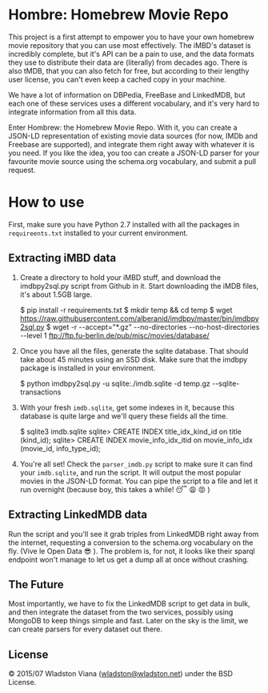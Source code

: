 Hombre: Homebrew Movie Repo
===========================

This project is a first attempt to empower you to have your own homebrew movie
repository that you can use most effectively. The iMBD's dataset is incredibly
complete, but it's API can be a pain to use, and the data formats they use to
distribute their data are (literally) from decades ago. There is also tMDB,
that you can also fetch for free, but according to their lengthy user license,
you can't even keep a cached copy in your machine.

We have a lot of information on DBPedia, FreeBase and LinkedMDB, but each one
of these services uses a different vocabulary, and it's very hard to integrate
information from all this data.

Enter Hombrew: the Homebrew Movie Repo. With it, you can create a JSON-LD
representation of existing movie data sources (for now, IMDb and Freebase are
supported), and integrate them right away with whatever it is you need. If you
like the idea, you too can create a JSON-LD parser for your favourite movie
source using the schema.org vocabulary, and submit a pull request.

How to use
==========
First, make sure you have Python 2.7 installed with all the packages in
`requireents.txt` installed to your current environment.


## Extracting iMBD data
1. Create a directory to hold your iMBD stuff, and download the imdbpy2sql.py script
from Github in it. Start downloading the iMDB files, it's about 1.5GB large.

    $ pip install -r requirements.txt
    $ mkdir temp && cd temp
    $ wget https://raw.githubusercontent.com/alberanid/imdbpy/master/bin/imdbpy2sql.py
    $ wget -r --accept="*.gz" --no-directories --no-host-directories --level 1 ftp://ftp.fu-berlin.de/pub/misc/movies/database/


2. Once you have all the files, generate the sqlite database. That should take
   about 45 minutes using an SSD disk.  Make sure that the imdbpy package is
   installed in your environment.

    $ python imdbpy2sql.py -u sqlite:./imdb.sqlite -d temp.gz --sqlite-transactions

3. With your fresh `imdb.sqlite`, get some indexes in it, because this database is 
quite large and we'll query these fields all the time.

    $ sqlite3 imdb.sqlite
    sqlite> CREATE INDEX title_idx_kind_id on title (kind_id);
    sqlite> CREATE INDEX movie_info_idx_itid on movie_info_idx (movie_id, info_type_id);

4. You're all set! Check the `parser_imdb.py` script to make sure it can find
   your `imdb.sqlite`, and run the script. It will output the most popular
   movies in the JSON-LD format. You can pipe the script to a file and let it
   run overnight (because boy, this takes a while! 😴  😩  😡 )


## Extracting LinkedMDB data
Run the script and you'll see it grab triples from LinkedMDB right away from
the internet, requesting a conversion to the schema.org vocabulary on the fly.
(Vive le Open Data 😎 ). The problem is, for not, it looks like their sparql
endpoint won't manage to let us get a dump all at once without crashing.

## The Future
Most importantly, we have to fix the LinkedMDB script to get data in bulk, and
then integrate the dataset from the two services, possibly using MongoDB to
keep things simple and fast. Later on the sky is the limit, we can create parsers
for every dataset out there.

## License
© 2015/07 Wladston Viana (wladston@wladston.net) under the BSD License.
